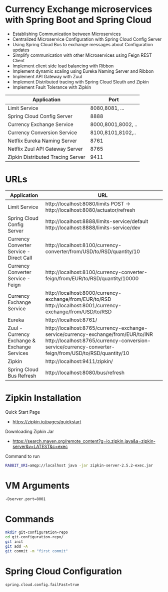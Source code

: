 # Currency Exchange microservices with Spring Boot and Spring Cloud



* Establishing Communication between Microservices
* Centralized Microservice Configuration with Spring Cloud Config Server
* Using Spring Cloud Bus to exchange messages about Configuration updates
* Simplify communication with other Microservices using Feign REST Client
* Implement client side load balancing with Ribbon
* Implement dynamic scaling using Eureka Naming Server and Ribbon
* Implement API Gateway with Zuul
* Implement Distributed tracing with Spring Cloud Sleuth and Zipkin
* Implement Fault Tolerance with Zipkin

| Application | Port |
| --- | --- |
| Limit Service | 8080,8081, ... |
| Spring Cloud Config Server | 8888 |
| Currency Exchange Service | 8000,8001,8002, .. |
| Currency Conversion Service | 8100,8101,8102,.. |
| Netflix Eureka Naming Server | 8761 |
| Netflix Zuul API Gateway Server	| 8765 |
| Zipkin Distributed Tracing Server | 9411 |

# URLs


| Application | URL |
| --- | --- |
| Limit Service | http://localhost:8080/limits POST -> http://localhost:8080/actuator/refresh |
| Spring Cloud Config Server | http://localhost:8888/limits-service/default http://localhost:8888/limits-service/dev |
| Currency Converter Service - Direct Call | http://localhost:8100/currency-converter/from/USD/to/RSD/quantity/10 |
| Currency Converter Service - Feign | 	http://localhost:8100/currency-converter-feign/from/EUR/to/RSD/quantity/10000 |
| Currency Exchange Service | http://localhost:8000/currency-exchange/from/EUR/to/RSD http://localhost:8001/currency-exchange/from/USD/to/RSD |
| Eureka | http://localhost:8761/ |
| Zuul - Currency Exchange & Exchange Services | http://localhost:8765/currency-exchange-service/currency-exchange/from/EUR/to/INR http://localhost:8765/currency-conversion-service/currency-converter-feign/from/USD/to/RSD/quantity/10 | 
| Zipkin | http://localhost:9411/zipkin/ |
| Spring Cloud Bus Refresh	| http://localhost:8080/bus/refresh |

# Zipkin Installation

Quick Start Page
* https://zipkin.io/pages/quickstart

Downloading Zipkin Jar
* https://search.maven.org/remote_content?g=io.zipkin.java&a=zipkin-server&v=LATEST&c=exec

Command to run
```bash
RABBIT_URI=amqp://localhost java -jar zipkin-server-2.5.2-exec.jar
```
# VM Arguments
```bash
-Dserver.port=8001
```

# Commands
```bash
mkdir git-configuration-repo
cd git-configuration-repo/
git init
git add -A
git commit -m "first commit"
```

# Spring Cloud Configuration
```bash
spring.cloud.config.failFast=true
```
